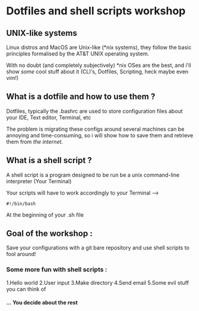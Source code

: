 # Dotfiles and shell scripts workshop

## UNIX-like systems

Linux distros and MacOS are Unix-like (\*nix systems), they follow the basic principles formalised by the AT&T UNIX operating system.

With no doubt (and completely subjectively) \*nix OSes are the best, and i'll show *some* cool stuff about it
(CLI's, Dotfiles, Scripting, heck maybe even vim!)

## What is a dotfile and how to use them ?

Dotfiles, typically the .bashrc are used to store configuration files about your IDE, Text editor, Terminal, etc

The problem is migrating these configs around several machines can be annoying and time-consuming, so i will show how to save them and retrieve them from *the internet*.

## What is a shell script ?
A shell script is a program designed to be run be a unix command-line interpreter (Your Terminal)

Your scripts will have to work accordingly to your Terminal --> 

```
#!/bin/bash
```

At the beginning of your .sh file

## Goal of the workshop : 

Save your configurations with a git bare repository and use shell scripts to fool around!

### Some more fun with shell scripts : 

1.Hello world
2.User input
3.Make directory
4.Send email
5.Some evil stuff you can think of

#### ... You decide about the rest
